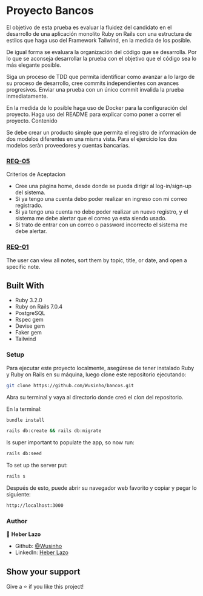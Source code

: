 # Proyecto Bancos

El objetivo de esta prueba es evaluar la fluidez del candidato en el desarrollo de una  aplicación monolito Ruby on 
Rails con una estructura de estilos que haga uso del Framework Tailwind, en la medida de los posible.

De igual forma se evaluara la organización del código que se desarrolla. Por lo que se aconseja desarrollar la prueba 
con el objetivo que el código sea lo más elegante posible.

Siga un proceso de TDD que permita identificar como avanzar a lo largo de su proceso de desarrollo, cree commits 
independientes con avances progresivos. Enviar una prueba con un único commit invalida la prueba inmediatamente.

En la medida de lo posible haga uso de Docker para la configuración del proyecto.
Haga uso del README para explicar como poner a correr el proyecto.
Contenido

Se debe crear un producto simple que permita el registro de información de dos modelos diferentes en una misma vista. 
Para el ejercicio los dos modelos seràn proveedores y cuentas bancarias.


### [REQ-05](https://github.com/Wusinho/bancos/tree/dev-req_05)
Criterios de Aceptacion

- Cree una pàgina home, desde donde se pueda dirigir al log-in/sign-up del sistema.
- Si ya tengo una cuenta debo poder realizar en ingreso con mi correo registrado.
- Si ya tengo una cuenta no debo poder realizar un nuevo registro, y el sistema me debe alertar que el correo ya esta siendo usado.
- Si trato de entrar con un correo o password incorrecto el sistema me debe alertar.


### [REQ-01](https://github.com/Wusinho/bancos/tree/dev-req_01)
The user can view all notes, sort them by topic, title, or date, and open a specific note.


## Built With

- Ruby 3.2.0
- Ruby on Rails 7.0.4
- PostgreSQL
- Rspec gem
- Devise gem
- Faker gem
- Tailwind

### Setup

Para ejecutar este proyecto localmente, asegúrese de tener instalado Ruby y Ruby on Rails en su máquina, luego clone este repositorio ejecutando:

```bash
git clone https://github.com/Wusinho/bancos.git
```

Abra su terminal y vaya al directorio donde creó el clon del repositorio.

En la terminal:

```bash
bundle install
```
```bash
rails db:create && rails db:migrate
```

Is super important to populate the app, so now run:

```bash
rails db:seed
```

To set up the server put:

```bash
rails s
```

Después de esto, puede abrir su navegador web favorito y copiar y pegar lo siguiente:

```bash
http://localhost:3000
```

### Author

👤 **Heber Lazo**

- Github: [@Wusinho](https://github.com/Wusinho)
- LinkedIn: [Heber Lazo](https://www.linkedin.com/in/heber-lazo/)

## Show your support

Give a ⭐️ if you like this project!
